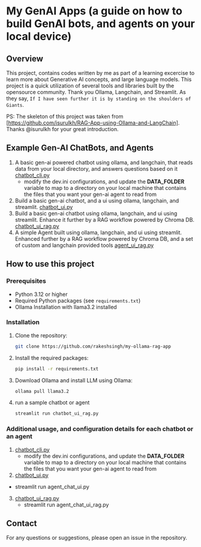 # My GenAI Apps (a guide on how to build GenAI bots, and agents on your local device)

## Overview

This project, contains codes written by me as part of a learning excercise to learn more about Generative AI concepts, and large language models.
This project is a quick utilization of several tools and libraries built by the opensource community. Thank you Ollama, Langchain, and Streamlit. As they say, ``If I have seen further it is by standing on the shoulders of Giants``.


PS: The skeleton of this project was taken from [https://github.com/isurulkh/RAG-App-using-Ollama-and-LangChain]. Thanks @isurulkh for your great introduction.

## Example Gen-AI ChatBots, and Agents
1.  A basic gen-ai powered chatbot using ollama, and langchain, that reads data from your local directory, and answers questions based on it [chatbot_cli.py](chatbot_cli.py)
    - modify the dev.ini configurations, and update the **DATA_FOLDER** variable to map to a directory on your local machine that contains the files that you want your gen-ai agent to read from
2. Build a basic gen-ai chatbot, and a ui using ollama, langchain, and streamlit. [chatbot_ui.py](chatbot_ui.py)
3. Build a basic gen-ai chatbot using ollama, langchain, and ui using streamlit. Enhance it further by a RAG workflow powered by Chroma DB. [chatbot_ui_rag.py](chatbot_ui_rag.py)
4. A simple Agent built using ollama, langchain, and ui using streamlit. Enhanced further by a RAG workflow powered by Chroma DB, and a set of custom and langchain provided tools [agent_ui_rag.py](agent_ui_rag.py)

## How to use this project
### Prerequisites

- Python 3.12 or higher
- Required Python packages (see `requirements.txt`)
- Ollama Installation with llama3.2 installed

### Installation

1. Clone the repository:
   ```bash
   git clone https://github.com/rakeshsingh/my-ollama-rag-app
   ```
2. Install the required packages:
   ```bash
   pip install -r requirements.txt
   ```
3. Download Ollama and install LLM using Ollama:
   ```bash
   ollama pull llama3.2
   ```
4. run a sample chatbot or agent
   ```bash
   streamlit run chatbot_ui_rag.py
   ```

### Additional usage, and configuration details for each chatbot or an agent
1. [chatbot_cli.py](chatbot_cli.py)
    - modify the dev.ini configurations, and update the **DATA_FOLDER** variable to map to a directory on your local machine that contains the files that you want your gen-ai agent to read from
2.  [chatbot_ui.py](chatbot_ui.py)
   - streamlit run agent_chat_ui.py
3. [chatbot_ui_rag.py](chatbot_ui_rag.py)
   - streamlit run agent_chat_ui_rag.py


## Contact
For any questions or suggestions, please open an issue in the repository.
